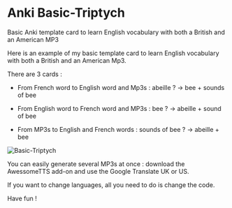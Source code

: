 # Anki Basic-Triptych
Basic Anki template card to learn English vocabulary with both a British and an American MP3


Here is an example of my basic template card to learn English vocabulary with both a British and an American Mp3.

There are 3 cards :

- From French word to English word and Mp3s : abeille ? -> bee + sounds of bee

- From English word to French word and MP3s : bee ? -> abeille + sound of bee

- From MP3s to English and French words : sounds of bee ? -> abeille + bee

![Basic-Triptych](https://github.com/user-attachments/assets/e8e3452c-0768-421c-a406-11ea14bf9c24)


You can easily generate several MP3s at once : download the AwessomeTTS add-on and use the Google Translate UK or US.

If you want to change languages, all you need to do is change the code.

Have fun !
